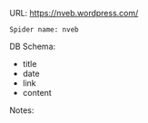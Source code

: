 URL: https://nveb.wordpress.com/

    Spider name: nveb

DB Schema:
- title
- date
- link
- content

Notes: